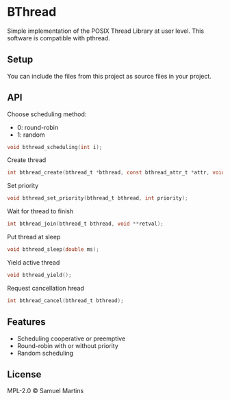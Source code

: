 # BThread
Simple implementation of the POSIX Thread Library at user level. This software is compatible with pthread.

## Setup
You can include the files from this project as source files in your project.

## API

Choose scheduling method:
* 0: round-robin
* 1: random
```c
void bthread_scheduling(int i);
```

Create thread
```c
int bthread_create(bthread_t *bthread, const bthread_attr_t *attr, void *(*start_routine) (void *), void *arg);
```

Set priority
```c
void bthread_set_priority(bthread_t bthread, int priority);
```

Wait for thread to finish
```c
int bthread_join(bthread_t bthread, void **retval);
```

Put thread at sleep
```c
void bthread_sleep(double ms);
```

Yield active thread
```c
void bthread_yield();
```

Request cancellation hread
```c
int bthread_cancel(bthread_t bthread);
```

## Features

- Scheduling cooperative or preemptive
- Round-robin with or without priority
- Random scheduling


License
----

MPL-2.0 © Samuel Martins

